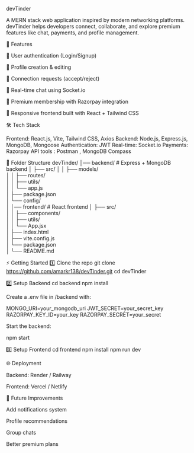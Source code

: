 devTinder

A MERN stack web application inspired by modern networking platforms. devTinder helps developers connect, collaborate, and explore premium features like chat, payments, and profile management.

🚀 Features

🔐 User authentication (Login/Signup)

👤 Profile creation & editing

🤝 Connection requests (accept/reject)

💬 Real-time chat using Socket.io

💎 Premium membership with Razorpay integration

📱 Responsive frontend built with React + Tailwind CSS





🛠️ Tech Stack

Frontend: React.js, Vite, Tailwind CSS, Axios
Backend: Node.js, Express.js, MongoDB, Mongoose
Authentication: JWT
Real-time: Socket.io
Payments: Razorpay API
tools : Postman , MongoDB Compass







📂 Folder Structure
devTinder/
│── backend/         # Express + MongoDB backend
│   ├── src/
│   │   ├── models/  
│   │   ├── routes/  
│   │   ├── utils/  
│   │   └── app.js  
│   ├── package.json  
│   └── config/  
│
│── frontend/        # React frontend
│   ├── src/  
│   │   ├── components/  
│   │   ├── utils/  
│   │   └── App.jsx  
│   ├── index.html  
│   ├── vite.config.js  
│   └── package.json  
│
└── README.md

⚡ Getting Started
1️⃣ Clone the repo
git clone https://github.com/amarkr138/devTinder.git
cd devTinder

2️⃣ Setup Backend
cd backend
npm install


Create a .env file in /backend with:

MONGO_URI=your_mongodb_uri
JWT_SECRET=your_secret_key
RAZORPAY_KEY_ID=your_key
RAZORPAY_SECRET=your_secret


Start the backend:

npm start

3️⃣ Setup Frontend
cd frontend
npm install
npm run dev

🌐 Deployment

Backend: Render / Railway

Frontend: Vercel / Netlify

🔮 Future Improvements

Add notifications system

Profile recommendations

Group chats

Better premium plans
